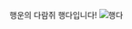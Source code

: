 행운의 다람쥐 행다입니다!
![행다](https://user-images.githubusercontent.com/50097868/193568490-1e060922-6804-4dca-aef4-5986133f0bc0.gif)
